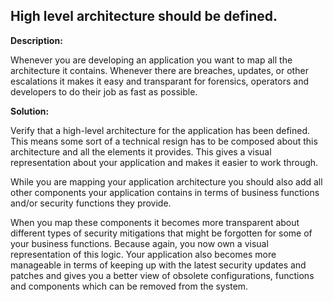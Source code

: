High level architecture should be defined.
-------

**Description:**

Whenever you are developing an application you want to map all the architecture
it contains. Whenever there are breaches, updates, or other escalations it makes it
easy and transparant for forensics, operators and developers to do their job as fast as 
possible. 


**Solution:**

Verify that a high-level architecture for the application has been defined. This means 
some sort of a technical resign has to be composed about this architecture and all the
elements it provides. This gives a visual representation about your application and 
makes it easier to work through.

While you are mapping your application architecture you should also add
all other components your application contains in terms of business functions and/or 
security functions they provide.  

When you map these components it becomes more transparent about different types of
security mitigations that might be forgotten for some of your business functions. Because
again, you now own a visual representation of this logic. Your application also becomes
more manageable in terms of keeping up with the latest security updates and patches and
gives you a better view of obsolete configurations, functions and components which
can be removed from the system. 
   
